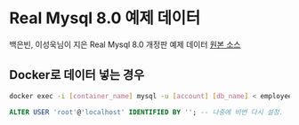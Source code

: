 # Real Mysql 8.0 예제 데이터
백은빈, 이성욱님이 지은 Real Mysql 8.0 개정판 예제 데이터 [원본 소스](https://github.com/wikibook/realmysql80/tree/main)

## Docker로 데이터 넣는 경우
```sh
docker exec -i [container_name] mysql -u [account] [db_name] < employees.sql
```

```sql
ALTER USER 'root'@'localhost' IDENTIFIED BY ''; -- 나중에 비번 다시 설정.
```